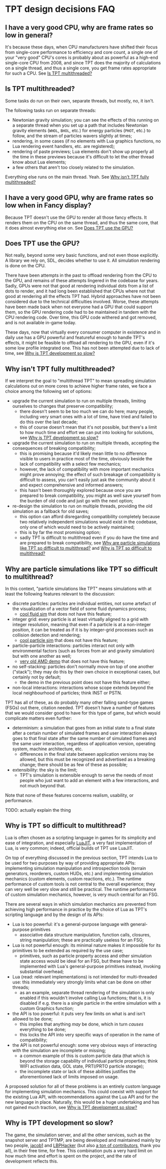 # TPT design decisions FAQ

## <a name="good-cpu"></a> I have a very good CPU, why are frame rates so low in general?

It's because these days, when CPU manufacturers have shifted their focus from single-core performance to efficiency and core count, a single one of your "very good" CPU's cores is probably about as powerful as a high-end single-core CPU from 2008, and since TPT does the majority of calculations on a single thread, and thus a single core, you get frame rates appropriate for such a CPU. See [Is TPT multithreaded?](#multithread-pls)

## <a name="multithread-pls"></a> Is TPT multithreaded?

Some tasks do run on their own, separate threads, but mostly, no, it isn't.

The following tasks run on separate threads:

 - Newtonian gravity simulation; you can see the effects of this running on a separate thread when you set up a path that includes Newtonian gravity elements (`WHOL`, `BHOL`, etc.) for energy particles (`PHOT`, etc.) to follow, and the stream of particles wavers slightly at times;
 - rendering, in some cases (if no elements with Lua graphics functions, no Lua rendering event handlers, etc. are registered);
 - rendering of paste previews; Lua elements don't show up properly all the time in these previews because it's difficult to let the other thread know about Lua elements;
 - a few others that aren't too closely related to the simulation.
 
Everything else runs on the main thread. Yeah. See [Why isn't TPT fully multithreaded?](#why-not-fully-multithreaded)

## <a name="good-gpu"></a> I have a very good GPU, why are frame rates so low when in Fancy display?

Because TPT doesn't use the GPU to render all those fancy effects. It renders them on the CPU on the same thread, and thus the same core, that it does almost everything else on. See [Does TPT use the GPU?](#ghwaccel-pls)

## <a name="ghwaccel-pls"></a> Does TPT use the GPU?

Not really, beyond some very basic functions, and not even those explicitly. A library we rely on, SDL, decides whether to use it. All simulation rendering is done on the CPU.

There have been attempts in the past to offload rendering from the CPU to the GPU, and remains of these attempts lingered in the codebase for years. Sadly, GPUs were not that good at rendering individual dots from a list of dots to render, and it had long been established that CPUs where not that good at rendering all the effects TPT had. Hybrid approaches have not been considered due to the technical difficulties involved. Worse, these attempts have been made back when not everyone had a GPU that could support them, so the GPU rendering code had to be maintained in tandem with the CPU rendering code. Over time, this GPU code withered and got removed, and is not available in-game today.

These days, now that virtually every consumer computer in existence and in daily use has a GPU powerful and featureful enough to handle TPT's effects, it might be feasible to offload all rendering to the GPU, even if it's some low profile integrated one. This has not been attempted due to lack of time, see [Why is TPT development so slow?](#lazy-devs)

## <a name="why-not-fully-multithreaded"></a> Why isn't TPT fully multithreaded?

If we interpret the goal to "multithread TPT" to mean spreading simulation calculations out on more cores to achieve higher frame rates, we face a choice among the following set of options:

 - upgrade the current simulation to run on multiple threads, limiting ourselves to changes that preserve compatibility;
   - there doesn't seem to be too much we can do here; many people, including very smart ones with a lot of time, have tried and failed to do this over the last decade;
   - this of course doesn't mean that it's not possible, but there's a limit to how much time and effort we can put into looking for solutions, see [Why is TPT development so slow?](#lazy-devs)
 - upgrade the current simulation to run on multiple threads, accepting the consequences of breaking compatibility;
   - this is promising because it'd likely mean little to no difference visible to users in practice most of the time, obviously beside the lack of compatibility with a select few mechanics;
   - however, the lack of compatibility with more important mechanics might prove annoying; the effect of such breakage of compatibility is difficult to assess, you can't easily just ask the community about it and expect comprehensive and informed answers;
   - this hasn't been thoroughly explored because once you are prepared to break compatibility, you might as well save yourself from the burden of old code and just go with the next option;
 - re-design the simulation to run on multiple threads, providing the old simulation as a fallback for old saves;
   - this option can afford disregarding compatibility completely because two relatively independent simulations would exist in the codebase, only one of which would need to be actively maintained;
   - this is by far the most promising option;
   - sadly TPT is difficult to multithread even if you do have the time and are prepared to break compatibility, see [Why are particle simulations like TPT so difficult to multithread?](#multithreading-hard) and [Why is TPT so difficult to multithread?](#multithreading-tpt-hard)

## <a name="multithreading-hard"></a> Why are particle simulations like TPT so difficult to multithread?

In this context, "particle simulations like TPT" means simulations with at least the following features relevant to the discussion:

 - discrete particles: particles are individual entities, not some artefact of the visualization of a vector field of some fluid dynamics process;
   - [cool fluid sim][webglfluid] that does not have this feature;
 - integer grid: every particle is at least virtually aligned to a grid with integer resolution, meaning that even if a particle is at a non-integer position, it can be treated as if it is by integer-grid processes such as collision detection and rendering;
   - [cool particle sim][ndparticles] that does not have this feature;
 - particle-particle interactions: particles interact not only with environmental factors (such as forces from air and gravity simulation) but with one another as well;
   - [very old AMD demo][prototptvideo] that does not have this feature;
 - no self-stacking: particles don't normally move on top of one another ("stack"); they may do this by their own choice in exceptional cases, but certainly not by default;
   - the demo in the previous point does not have this feature either;
 - non-local interactions: interactions whose scope extends beyond the local neighbourhood of particles; think INST or PSTN.

TPT has all of these, as do probably many other falling sand-type games (FSGs) out there, citation needed. TPT doesn't have a number of features that we would consider good to have for this type of game, but which would complicate matters even further:

 - determinism: a simulation that goes from an initial state to a final state after a certain number of simulated frames and user interaction always goes to that final state after the same number of simulated frames and the same user interaction, regardless of application version, operating system, machine architecture, etc.
   - differences in the final state between application versions may be allowed, but this must be recognized and advertised as a breaking change; there should be as few of these as possible;
 - extensibility: the sky is the limit;
   - TPT's simulation is extensible enough to serve the needs of most people who just want to add an element with a few interactions, and not much beyond that.

Note that none of these features concerns realism, usability, or performance.

TODO: actually explain the thing

## <a name="multithreading-tpt-hard"></a> Why is TPT so difficult to multithread?

Lua is often chosen as a scripting language in games for its simplicity and ease of integration, and especially [LuaJIT][luajit], a very fast implementation of Lua, is very common; indeed, official builds of TPT use LuaJIT.

On top of everything discussed in the previous section, TPT intends Lua to be used for two purposes by way of providing appropriate APIs: implementing simulation manipulation and introspection tools (terrain generators, reorderers, custom HUDs, etc.) and implementing simulation mechanics (custom elements, custom reactions, etc.). The runtime performance of custom tools is not central to the overall experience; they can very well be very slow and still be practical. The runtime performance of custom simulation mechanics, however, is very much central for an FSG.

There are several ways in which simulation mechanics are prevented from achieving high performance in practice by the choice of Lua as TPT's scripting language and by the design of its APIs:

 - Lua is too powerful: it's a general-purpose language with general-purpose primitives
   - associative data structure manipulation, function calls, closures, string manipulation; these are practically useless for an FSG;
 - Lua is not powerful enough: its minimal nature makes it impossible for its primitives to be extended as required by the use case;
   - primitives, such as particle property access and other simulation state access would be ideal for an FSG, but these have to be implemented with Lua's general-purpose primitives instead, invoking substantial overhead;
 - Lua (read: relevant implementations) is not intended for multi-threaded use: this immediately very strongly limits what can be done on other threads;
   - as an example, separate thread rendering of the simulation is only enabled if this wouldn't involve calling Lua functions; that is, it is disabled if e.g. there is a single particle in the entire simulation with a custom Graphics function;
 - the API is too powerful: it puts very few limits on what is and isn't allowed to be done;
   - this implies that anything *may* be done, which in turn *causes* everything to be done;
   - this locks the API into very specific ways of operation in the name of compatibility;
 - the API is not powerful enough: some very obvious ways of interacting with the simulation are incomplete or missing;
   - a common example of this is custom particle data (that which is beyond the storage capability of individual particle properties; think WIFI activation data, GOL state, PRTI/PRTO particle storage);
   - the incomplete state or lack of these abilities justifies the aforementioned lack of limits imposed on usage.

A proposed solution for all of these problems is an entirely custom language for implementing simulation mechanics. This could coexist with support for the existing Lua API, with recommendations against the Lua API and for the new language in place. Naturally, this would be a huge undertaking and has not gained much traction, see [Why is TPT development so slow?](#lazy-devs)

## <a name="lazy-devs"></a> Why is TPT development so slow?

The game, the simulation server, and all the other services, such as the snapshot server and TPTMP, are being developed and maintained mainly by two people, [jacob1] and [LBPHacker] \(but also [a ton of contributors][contributors], thank you all), in their free time, for free. This combination puts a very hard limit on how much time and effort is spent on the project, and the rate of development reflects this.

[jacob1]: https://powdertoy.co.uk/User.html?Name=jacob1
[LBPHacker]: https://powdertoy.co.uk/User.html?Name=LBPHacker
[contributors]: https://github.com/The-Powder-Toy/The-Powder-Toy/graphs/contributors
[webglfluid]: https://paveldogreat.github.io/WebGL-Fluid-Simulation/
[ndparticles]: https://david.li/fluid/
[prototptvideo]: https://www.youtube.com/watch?v=7PAiCinmP9Y
[luajit]: https://luajit.org/
